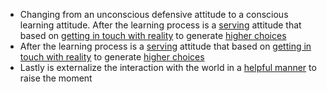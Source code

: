 - Changing from an unconscious defensive attitude to a conscious learning attitude. After the learning process is a [serving](<serving.md>) attitude that based on [getting in touch with reality](<getting in touch with reality.md>) to generate [higher choices](<higher choices.md>)
- After the learning process is a [serving](<serving.md>) attitude that based on [getting in touch with reality](<getting in touch with reality.md>) to generate [higher choices](<higher choices.md>)
- Lastly is externalize the interaction with the world in a [helpful manner](<helpful manner.md>) to raise the moment

